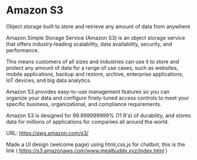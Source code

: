 # Amazon S3

Object storage built to store and retrieve any amount of data from anywhere

Amazon Simple Storage Service (Amazon S3) is an object storage service that offers industry-leading scalability, data availability, security, and performance. 

This means customers of all sizes and industries can use it to store and protect any amount of data for a range of use cases, such as websites, mobile applications, backup and restore, archive, enterprise applications, IoT devices, and big data analytics.

Amazon S3 provides easy-to-use management features so you can organize your data and configure finely-tuned access controls to meet your specific business, organizational, and compliance requirements. 

Amazon S3 is designed for 99.999999999% (11 9's) of durability, and stores data for millions of applications for companies all around the world.

URL: https://aws.amazon.com/s3/

Made a UI design (welcome page) using html,css,js for chatbot, this is the link ( https://s3.amazonaws.com/www.mealbuddy.xyz/index.html )


